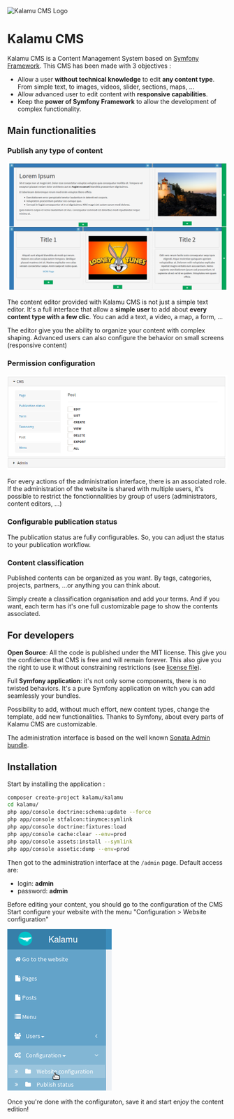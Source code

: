 ![Kalamu CMS Logo](https://github.com/kalamu/cms-admin-bundle/raw/master/Resources/public/image/logo_120X120.png)
# Kalamu CMS

Kalamu CMS is a Content Management System based on
[Symfony Framework](https://symfony.com/).
This CMS has been made with 3 objectives :

 * Allow a user **without technical knowledge** to edit **any content type**.
From simple text, to images, videos, slider, sections, maps, ...
 * Allow advanced user to edit content with **responsive capabilities**.
 * Keep the **power of Symfony Framework** to allow the development of complex
functionality.


## Main functionalities

### Publish any type of content

![Content editor](app/Resources/doc/img/content_editor.png)

The content editor provided with Kalamu CMS is not just a simple text editor.
It's a full interface that allow a **simple user** to add about **every content
type with a few clic**. You can add a text, a video, a map, a form, ...

The editor give you the ability to organize your content with complex shaping.
Advanced users can also configure the behavior on small screens (responsive content)


### Permission configuration

![Role configuration](app/Resources/doc/img/role_configuration.png)

For every actions of the administration interface, there is an associated role.
If the administration of the website is shared with multiple users, it's possible
to restrict the fonctionnalities by group of users (administrators, content
editors, ...)


### Configurable publication status

The publication status are fully configurables. So, you can adjust the status to
your publication workflow.


### Content classification

Published contents can be organized as you want. By tags, categories, projects,
partners, ...or anything you can think about.

Simply create a classification organisation and add your terms. And if you want,
each term has it's one full customizable page to show the contents associated.


## For developers

**Open Source**: All the code is published under the MIT license. This give you
the confidence that CMS is free and will remain forever. This also give you the
right to use it without constraining restrictions (see [license file](LICENSE)).

Full **Symfony application**: it's not only some components, there is no
twisted behaviors. It's a pure Symfony application on witch you can add
seamlessly your bundles.

Possibility to add, without much effort, new content types, change the template,
add new functionalities. Thanks to Symfony, about every parts of Kalamu CMS are
customizable.

The administration interface is based on the well known
[Sonata Admin bundle](https://sonata-project.org/).


## Installation

Start by installing the application :

```sh
composer create-project kalamu/kalamu
cd kalamu/
php app/console doctrine:schema:update --force
php app/console stfalcon:tinymce:symlink
php app/console doctrine:fixtures:load
php app/console cache:clear --env=prod
php app/console assets:install --symlink
php app/console assetic:dump --env=prod
```

Then got to the administration interface at the `/admin` page.
Default access are:

 * login: **admin**
 * password: **admin**

Before editing your content, you should go to the configuration of the CMS
Start configure your website with the menu "Configuration > Website configuration"

![Website configuration menu](app/Resources/doc/img/website_configuration.png)

Once you're done with the configuraton, save it and start enjoy the content
edition!